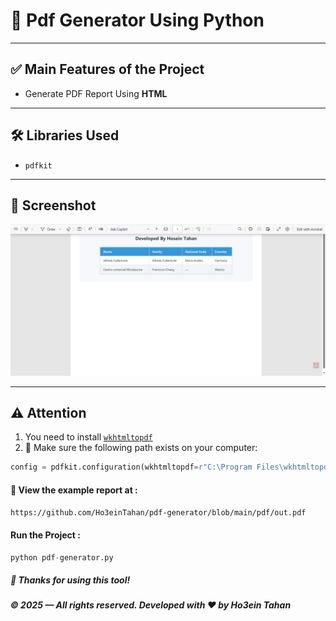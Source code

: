 # 📝 Pdf Generator Using Python

---

## ✅ Main Features of the Project
- Generate PDF Report Using **HTML**

---

## 🛠️ Libraries Used
- `pdfkit`

---

## 📸 Screenshot
<img src="https://raw.githubusercontent.com/Ho3einTahan/pdf-generator/main/images/pdf.shot.png" alt="PDF Screenshot" width="600"/>

---

## ⚠️ Attention
1. You need to install [`wkhtmltopdf`](https://wkhtmltopdf.org/downloads.html)  
2. 📌 Make sure the following path exists on your computer:
``` python 
config = pdfkit.configuration(wkhtmltopdf=r"C:\Program Files\wkhtmltopdf\bin\wkhtmltopdf.exe")
```

#### 📄 View the example report at :
 `https://github.com/Ho3einTahan/pdf-generator/blob/main/pdf/out.pdf`

#### Run the Project :
``` python
python pdf-generator.py
```

##### 🙏 Thanks for using this tool!

##### © 2025 — All rights reserved. Developed with ❤️ by Ho3ein Tahan